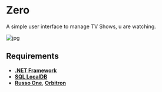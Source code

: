 # Zero
A simple user interface to manage TV Shows, u are watching.

![jpg](https://user-images.githubusercontent.com/46932317/205364313-b091e493-0fda-4cd2-ba35-020ecaf3a85e.png)

## Requirements
* **[.NET Framework](https://dotnet.microsoft.com/en-us/download/dotnet-framework/thank-you/net48-offline-installer)**
* **[SQL LocalDB](https://download.microsoft.com/download/7/c/1/7c14e92e-bdcb-4f89-b7cf-93543e7112d1/SqlLocalDB.msi)**
* **[Russo One](https://fonts.google.com/specimen/Russo+One)**, **[Orbitron](https://fonts.google.com/specimen/Orbitron)**
